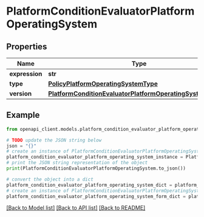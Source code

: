 # PlatformConditionEvaluatorPlatformOperatingSystem


## Properties

Name | Type | Description | Notes
------------ | ------------- | ------------- | -------------
**expression** | **str** |  | [optional] 
**type** | [**PolicyPlatformOperatingSystemType**](PolicyPlatformOperatingSystemType.md) |  | [optional] 
**version** | [**PlatformConditionEvaluatorPlatformOperatingSystemVersion**](PlatformConditionEvaluatorPlatformOperatingSystemVersion.md) |  | [optional] 

## Example

```python
from openapi_client.models.platform_condition_evaluator_platform_operating_system import PlatformConditionEvaluatorPlatformOperatingSystem

# TODO update the JSON string below
json = "{}"
# create an instance of PlatformConditionEvaluatorPlatformOperatingSystem from a JSON string
platform_condition_evaluator_platform_operating_system_instance = PlatformConditionEvaluatorPlatformOperatingSystem.from_json(json)
# print the JSON string representation of the object
print(PlatformConditionEvaluatorPlatformOperatingSystem.to_json())

# convert the object into a dict
platform_condition_evaluator_platform_operating_system_dict = platform_condition_evaluator_platform_operating_system_instance.to_dict()
# create an instance of PlatformConditionEvaluatorPlatformOperatingSystem from a dict
platform_condition_evaluator_platform_operating_system_form_dict = platform_condition_evaluator_platform_operating_system.from_dict(platform_condition_evaluator_platform_operating_system_dict)
```
[[Back to Model list]](../README.md#documentation-for-models) [[Back to API list]](../README.md#documentation-for-api-endpoints) [[Back to README]](../README.md)


